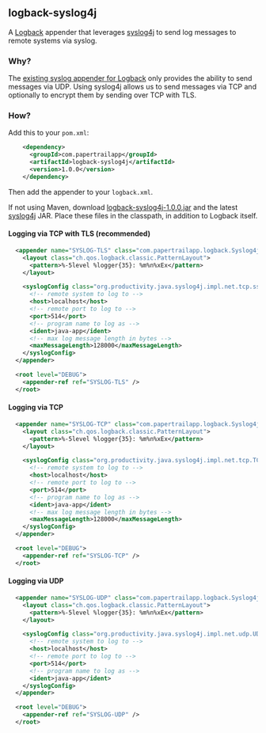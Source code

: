 ## logback-syslog4j

A [Logback][] appender that leverages [syslog4j][] to send log messages to
remote systems via syslog.

### Why?

The [existing syslog appender for Logback][logback-syslog-appender] only
provides the ability to send messages via UDP. Using syslog4j allows us to
send messages via TCP and optionally to encrypt them by sending over TCP with
TLS.


### How?

Add this to your `pom.xml`:

``` xml
    <dependency>
      <groupId>com.papertrailapp</groupId>
      <artifactId>logback-syslog4j</artifactId>
      <version>1.0.0</version>
    </dependency>
```

Then add the appender to your `logback.xml`.

If not using Maven, download [logback-syslog4j-1.0.0.jar][] and the latest
[syslog4j][] JAR.  Place these files in the classpath, in addition to Logback
itself.

#### Logging via TCP with TLS (recommended)

``` xml
  <appender name="SYSLOG-TLS" class="com.papertrailapp.logback.Syslog4jAppender">
    <layout class="ch.qos.logback.classic.PatternLayout">
      <pattern>%-5level %logger{35}: %m%n%xEx</pattern>
    </layout>

    <syslogConfig class="org.productivity.java.syslog4j.impl.net.tcp.ssl.SSLTCPNetSyslogConfig">
      <!-- remote system to log to -->
      <host>localhost</host>
      <!-- remote port to log to -->
      <port>514</port>
      <!-- program name to log as -->
      <ident>java-app</ident>
      <!-- max log message length in bytes -->
      <maxMessageLength>128000</maxMessageLength>
    </syslogConfig>
  </appender>

  <root level="DEBUG">
    <appender-ref ref="SYSLOG-TLS" />
  </root>
```

#### Logging via TCP

``` xml
  <appender name="SYSLOG-TCP" class="com.papertrailapp.logback.Syslog4jAppender">
    <layout class="ch.qos.logback.classic.PatternLayout">
      <pattern>%-5level %logger{35}: %m%n%xEx</pattern>
    </layout>

    <syslogConfig class="org.productivity.java.syslog4j.impl.net.tcp.TCPNetSyslogConfig">
      <!-- remote system to log to -->
      <host>localhost</host>
      <!-- remote port to log to -->
      <port>514</port>
      <!-- program name to log as -->
      <ident>java-app</ident>
      <!-- max log message length in bytes -->
      <maxMessageLength>128000</maxMessageLength>
    </syslogConfig>
  </appender>

  <root level="DEBUG">
    <appender-ref ref="SYSLOG-TCP" />
  </root>
```

#### Logging via UDP

``` xml
  <appender name="SYSLOG-UDP" class="com.papertrailapp.logback.Syslog4jAppender">
    <layout class="ch.qos.logback.classic.PatternLayout">
      <pattern>%-5level %logger{35}: %m%n%xEx</pattern>
    </layout>

    <syslogConfig class="org.productivity.java.syslog4j.impl.net.udp.UDPNetSyslogConfig">
      <!-- remote system to log to -->
      <host>localhost</host>
      <!-- remote port to log to -->
      <port>514</port>
      <!-- program name to log as -->
      <ident>java-app</ident>
    </syslogConfig>
  </appender>

  <root level="DEBUG">
    <appender-ref ref="SYSLOG-UDP" />
  </root>
```


[Logback]: http://logback.qos.ch/
[syslog4j]: http://syslog4j.org/
[logback-syslog-appender]: http://logback.qos.ch/manual/appenders.html#SyslogAppender
[logback-syslog4j-1.0.0.jar]: http://search.maven.org/remotecontent?filepath=com/papertrailapp/logback-syslog4j/1.0.0/logback-syslog4j-1.0.0.jar
[syslog4j-0.9.46-bin.jar]: http://syslog4j.org/downloads/syslog4j-0.9.46-bin.jar
